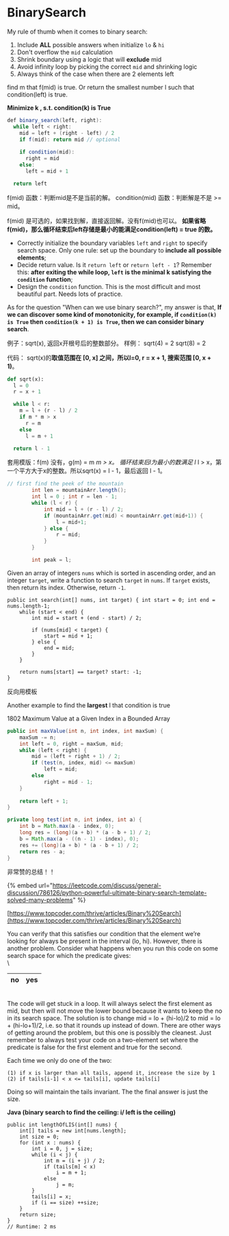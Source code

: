 # BinarySearch



My rule of thumb when it comes to binary search:

1. Include **ALL** possible answers when initialize `lo` & `hi`
2. Don't overflow the `mid` calculation
3. Shrink boundary using a logic that will **exclude** mid
4. Avoid infinity loop by picking the correct `mid` and shrinking logic
5. Always think of the case when there are 2 elements left



find m that f(mid) is true. Or return the smallest number l such that condition(left) is true.

&#x20;**Minimize k , s.t. condition(k) is True**

```java
def binary_search(left, right):
  while left < right:
    mid = left + (right - left) / 2
    if f(mid): return mid // optional
    
    if condition(mid):
      right = mid     
    else:
      left = mid + 1 

  return left
```

f(mid) 函数：判断mid是不是当前的解。 condition(mid) 函数：判断解是不是 >= mid。

f(mid) 是可选的，如果找到解，直接返回解。没有f(mid)也可以。 **如果省略f(mid)，那么循环结束后left存储是最小的能满足condition(left) = true 的数。**



* Correctly initialize the boundary variables `left` and `right` to specify search space. Only one rule: set up the boundary to **include all possible elements**;
* Decide return value. Is it `return left` or `return left - 1`? Remember this: **after exiting the while loop, `left` is the minimal k​ satisfying the `condition` function**;
* Design the `condition` function. This is the most difficult and most beautiful part. Needs lots of practice.

&#x20;As for the question "When can we use binary search?", my answer is that, **If we can discover some kind of monotonicity, for example, if `condition(k) is True` then `condition(k + 1) is True`, then we can consider binary search**.



例子：sqrt(x), 返回x开根号后的整数部分。 样例： sqrt(4) = 2 sqrt(8) = 2

代码： sqrt(x)的**取值范围在 \[0, x] 之间，所以l=0, r = x + 1, 搜索范围 \[0, x + 1)**。

```python
def sqrt(x):
  l = 0
  r = x + 1

  while l < r:
    m = l + (r - l) / 2
    if m * m > x
      r = m
    else
      l = m + 1

  return l - 1
```

套用模版：f(m) 没有，g(m) = m _m > x。 循环结束后l为最小的数满足 l_ l > x，第一个平方大于x的整数。所以sqrt(x) = l - 1，最后返回 l - 1。

```java
// first find the peek of the mountain
        int len = mountainArr.length();
        int l = 0 ; int r = len - 1;
        while (l < r) {
            int mid = l + (r - l) / 2;
            if (mountainArr.get(mid) < mountainArr.get(mid+1)) {
                l = mid+1;
            } else {
                r = mid;
            }
        }

        int peak = l;
```



Given an array of integers `nums` which is sorted in ascending order, and an integer `target`, write a function to search `target` in `nums`. If `target` exists, then return its index. Otherwise, return `-1`.

```
public int search(int[] nums, int target) { int start = 0; int end = nums.length-1;
    while (start < end) {
        int mid = start + (end - start) / 2;
        
        if (nums[mid] < target) {
            start = mid + 1;
        } else {
            end = mid;
        }
    }
    
    return nums[start] == target? start: -1;
}
```

反向用模板

Another example to find the **largest** l that condition is true

1802 Maximum Value at a Given Index in a Bounded Array

```java
public int maxValue(int n, int index, int maxSum) {
    maxSum -= n;
    int left = 0, right = maxSum, mid;
    while (left < right) {
        mid = (left + right + 1) / 2;
        if (test(n, index, mid) <= maxSum)
            left = mid;
        else
            right = mid - 1;
    }
    
    return left + 1;
}

private long test(int n, int index, int a) {
    int b = Math.max(a - index, 0);
    long res = (long)(a + b) * (a - b + 1) / 2;
    b = Math.max(a - ((n - 1) - index), 0);
    res += (long)(a + b) * (a - b + 1) / 2;
    return res - a;
}
```

非常赞的总结！！

{% embed url="https://leetcode.com/discuss/general-discussion/786126/python-powerful-ultimate-binary-search-template-solved-many-problems" %}





[https://www.topcoder.com/thrive/articles/Binary%20Search](https://www.topcoder.com/thrive/articles/Binary%20Search)

&#x20;You can verify that this satisfies our condition that the element we’re looking for always be present in the interval (lo, hi). However, there is another problem. Consider what happens when you run this code on some search space for which the predicate gives:\
\


| no | yes |
| -- | --- |

\
The code will get stuck in a loop. It will always select the first element as mid, but then will not move the lower bound because it wants to keep the no in its search space. The solution is to change mid = lo + (hi-lo)/2 to mid = lo + (hi-lo+1)/2, i.e. so that it rounds up instead of down. There are other ways of getting around the problem, but this one is possibly the cleanest. Just remember to always test your code on a two-element set where the predicate is false for the first element and true for the second.



Each time we only do one of the two:

```
(1) if x is larger than all tails, append it, increase the size by 1
(2) if tails[i-1] < x <= tails[i], update tails[i]
```

Doing so will maintain the tails invariant. The the final answer is just the size.

**Java (binary search to find the ceiling: i/ left is the ceiling)**

```
public int lengthOfLIS(int[] nums) {
    int[] tails = new int[nums.length];
    int size = 0;
    for (int x : nums) {
        int i = 0, j = size;
        while (i < j) {
            int m = (i + j) / 2;
            if (tails[m] < x)
                i = m + 1;
            else
                j = m;
        }
        tails[i] = x;
        if (i == size) ++size;
    }
    return size;
}
// Runtime: 2 ms
```
